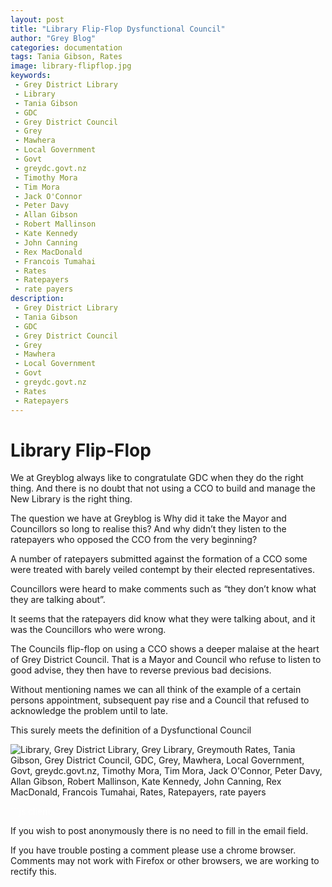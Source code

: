 ```yaml
---
layout: post
title: "Library Flip-Flop Dysfunctional Council"
author: "Grey Blog"
categories: documentation
tags: Tania Gibson, Rates
image: library-flipflop.jpg
keywords:
 - Grey District Library
 - Library
 - Tania Gibson
 - GDC
 - Grey District Council
 - Grey
 - Mawhera
 - Local Government
 - Govt
 - greydc.govt.nz
 - Timothy Mora
 - Tim Mora
 - Jack O'Connor
 - Peter Davy
 - Allan Gibson
 - Robert Mallinson
 - Kate Kennedy
 - John Canning
 - Rex MacDonald
 - Francois Tumahai
 - Rates
 - Ratepayers
 - rate payers
description:
 - Grey District Library
 - Tania Gibson
 - GDC
 - Grey District Council
 - Grey
 - Mawhera
 - Local Government
 - Govt
 - greydc.govt.nz
 - Rates
 - Ratepayers
---
```


# Library Flip-Flop

We at Greyblog always like to congratulate GDC when they do the right thing. And there is no doubt that not using a CCO to build and manage the New Library is the right thing.

The question we have at Greyblog is Why did it take the Mayor and Councillors so long to realise this? And why didn’t they listen to the ratepayers who opposed the CCO from the very beginning?

A number of ratepayers submitted against the formation of a CCO some were treated with barely veiled contempt by their elected representatives.

Councillors were heard to make comments such as “they don’t know what they are talking about”. 

It seems that the ratepayers did know what they were talking about, and it was the Councillors who were wrong.

The Councils flip-flop on using a CCO shows a deeper malaise at the heart of Grey District Council. That is a Mayor and Council who refuse to listen to good advise, they then have to reverse previous bad decisions. 

Without mentioning names we can all think of the example of a certain persons appointment, subsequent pay rise and a Council that refused to acknowledge the problem until to late.

This surely meets the definition of a Dysfunctional Council

<img class="img-fluid" src="https://greyblog.github.io/assets/img/flipflop.jpg" alt="Library, Grey District Library, Grey Library, Greymouth Rates, Tania Gibson, Grey District Council, GDC, Grey, Mawhera, Local Government, Govt, greydc.govt.nz, Timothy Mora, Tim Mora, Jack O'Connor, Peter Davy, Allan Gibson, Robert Mallinson, Kate Kennedy, John Canning, Rex MacDonald, Francois Tumahai, Rates, Ratepayers, rate payers">

<span style="color:white">```js client</span>
<script>
let idcomments_acct = 'acde56cb65621d24ca6ced562bac6083';
let idcomments_post_id = 'https://greyblog.github.io/flipflop.html';
let idcomments_post_url = 'https://greyblog.github.io/flipflop.html'; 
</script>

<script type='text/javascript' src='https://www.intensedebate.com/js/genericCommentWrapperV2.js'></script>
<script type="text/javascript" src="https://www.intensedebate.com/js/genericLinkWrapperV2.js"></script>

If you wish to post anonymously there is no need to fill in the email field.

If you have trouble posting a comment please use a chrome browser. Comments may not work with Firefox or other browsers, we are working to rectify this.
